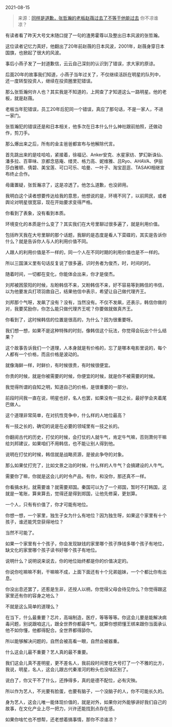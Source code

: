 2021-08-15

> 来源：[同样是道歉，张哲瀚的老板赵薇过去了不等于他能过去](http://mp.weixin.qq.com/s?__biz=MzU3NDc5Nzc0NQ==&mid=2247505992&idx=2&sn=2833867d469c8a987e29358c202951aa&chksm=fd2e7a96ca59f380cefb6fea8ac4e865233abeab7b0e76d65741793d71df393246f549c5420e&scene=27#wechat_redirect)
> 你不凉谁凉？

有读者看了昨天大号文末随口提了一句的渣男霍尊以及整出日本风波的张哲瀚。  

  

这位读者记忆力真好，他翻出了20年前赵薇的日本风波，2001年，赵薇身穿日本国旗，也掀起了很大的风波。  

  

事后小燕子发了一封道歉信，云云自己深刻的认识到了错误，求大家的原谅。  

  

后面20年的故事我们知道，小燕子当年过关了，不仅继续活跃在明星的队列中，还一度转型投资人，继续在投资圈里犯错误。  

  

那么张哲瀚何许人也？其实我是不知道的，上网查了才知道这么一路明星。他的老板，就是赵薇。  

  

老板当年犯错误，员工20年后犯同一个错误，真应了那句话，不是一家人，不进一家门。  

  

张哲瀚犯的错误还是和日本相关，他多次在日本什么什么神社跟前拍照，还做动作，剪刀手。  

  

那么爆出来之后，所有的金主爸爸都宣布与他解除代言。  

  

首先跳出来的是哇哈哈，紧接着，徐福记、Anker安克、水星家纺、梦幻新诛仙、潘多拉、百草味、京都念慈庵、缕灵、格力高、妮维雅、吕Ryo、AHAVA、伊丽莎白雅顿、倩碧、美宝莲、可口可乐、哈曼、一叶子、淘宝逛逛、TASAKI相继宣布终止合作。

  

毋庸置疑，张哲瀚凉了，这是凉透了。他怎么道歉，也没卵用。  

  

我明白这个读者想要传达给我的意思，他想说的是，环境不同了，以前网民，或者舆论对明星很宽容，现在开始要求变得严格。

  

你看到了表象，没有看到本质。

  

环境变化的本质是什么变了？其实我们在大号里聊过很多遍了，就是利用价值。

  

包括昨天我在大号里聊的那个话题，我聊的是态度是看人下菜碟的，其实是告诉你什么？就是告诉你人与人的利用价值不同。  

  

人跟人的利用价值是不一样的，同一个人在不同时期的利用价值也是不一样的。  

  

所以三国演义里有句话反复说了很多遍，识时务者为俊杰，时，时间的时。  

  

随着时间，一切都在变化，你能体会出来，你才是俊杰。  

  

刘邦被困荥阳的时候，左盼韩信不来，又盼韩信不来，好不容易等到韩信的书信，以为他要发兵打项羽救自己，结果他信中表示，希望让自己做代理齐王。

  

刘邦那个气呀，发飙了没有？没有，当然没有。不仅不发飙，还表示，韩信你做的对，我要奖励你，你怎么能只做代理齐王呢？你要做就做真齐王。

  

你看到了，这时候韩信的位置是很高的，为什么？因为很重要呀。

  

我们想一想，如果不是这种特殊的时刻，像韩信这个玩法，你觉得会玩出个什么结果？  

  

这个故事告诉我们一个道理，人本身就是有价格的，忘了是哪本电影里说的，每个人都有一个价格，而且价格是波动的。  

  

就像海鲜一样，时鲜价，有时候很贵，有时候很便宜。

  

你贵的时候，就是你被需要的时候，你便宜的时候，就是你不被需要的时候。  

  

我觉得所谓的自知之明，知道自己的价格，是很重要的一部分。  

  

前段时间我一直在说，明星也好，名人也罢，如果没有一技之长，最好学会夹着尾巴做人。  

  

这个道理非常简单，在对抗性竞争中，什么样的人地位最高？  

  

有一技之长的，确切的说是在必要的领域里有一技之长的。

  

你翻阅古代的历史，打仗的时候，会打仗的人就牛气，肯定牛气嘛，否则萧何干嘛给刘邦建议，如果咱们不用韩信，也不能让别人得到他。  

  

说明在打仗的时候，韩信就是战略资源，是彼此争夺的对象。

  

那么如果仗打完了，比如文景之治的时候，什么样的人牛气？会搞建设的人牛气。  

  

需要你了嘛，你就是这会儿的时令产品，有你，和没你，那还真不一样。  

  

你看搞水利，就需要谁？就需要郑国。秦国可以为了一个郑国，暂时不打韩国，这就是一笔账，算来算去，觉得还是得到郑国，让他先修渠，更划算。

  

一个人，只有有价值了，你才可能有地位。

  

你想一想，一个家里，独生子女为什么有地位？因为独生呀，如果这个家里有十个孩子，谁还能凭空获得地位？

  

当然不可能了。

  

如果一个家里有十个孩子，你会发现缺钱的家里哪个孩子挣钱多哪个孩子有地位，缺文化的家里哪个孩子读书好哪个孩子有地位。

  

说明什么？说明说来说去，你的地位始终都是你的价值决定的。

  

你说你吃嘛嘛不剩，干嘛嘛不成，上面下面还有十个兄弟姐妹，一个个都比你有出息。  

  

你没出息还罢了，还惹是生非，还授人以柄，你觉得父母会待见你么？你觉得跟这家里还有你的容身之地么？

  

不就是这么简单的道理么？  

  

在当下，什么最重要？芯片，高端制造，医疗，等等等等。你这会儿要是能解决病毒问题，别说跟咱这儿，跟全世界你都最牛气，就算你想把懂王绑来跟你当面承认他不如你懂，他都得配合。全世界都得舔你。  

  

所以能够解决问题的，自然会被高看一眼，自然会被器重。

  

什么这会儿最不重要？艺人真的最不重要。  

  

我们这会儿真不差明星，更不差名人，我前段时间里在大号打了一个不雅的比方，我说，明星，名人，这会儿跟古代秦淮河的粉头也没啥区别了。

  

说白了，你又干不了什么，还挣得多，真的是德不配位，必有灾殃。

  

所以作为艺人，不光要有脸蛋，也要有脑子，一个没脑子的人，你不可能长久的。

  

身为艺人，这会儿唯一能体现价值的，就是对外，如果你对外能够讲好我们自己的故事，在文化产业上尽一把力，兴许还能找到点存在感。

  

如果你啥忙也不想帮，还老想着搞事情，那你不凉谁凉？

